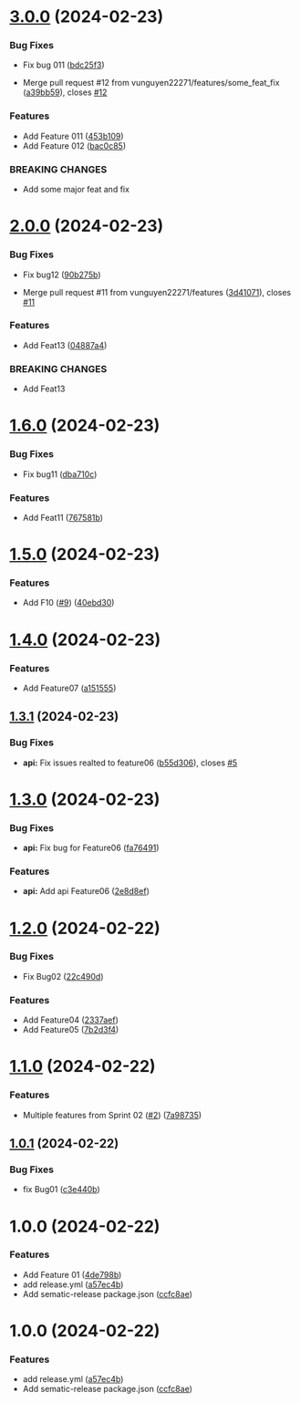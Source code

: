 # [3.0.0](https://github.com/vunguyen22271/Auto_Release_01/compare/v2.0.0...v3.0.0) (2024-02-23)


### Bug Fixes

* Fix bug 011 ([bdc25f3](https://github.com/vunguyen22271/Auto_Release_01/commit/bdc25f3b00d59a4de0f2cf43c5856ac74298dd9e))


* Merge pull request #12 from vunguyen22271/features/some_feat_fix ([a39bb59](https://github.com/vunguyen22271/Auto_Release_01/commit/a39bb5930bbbd916c799ad487d7ef56429f05da7)), closes [#12](https://github.com/vunguyen22271/Auto_Release_01/issues/12)


### Features

* Add Feature 011 ([453b109](https://github.com/vunguyen22271/Auto_Release_01/commit/453b10931fca3d3715c5c10bc492391d7651492d))
* Add Feature 012 ([bac0c85](https://github.com/vunguyen22271/Auto_Release_01/commit/bac0c856fa07d5f932eabe01ae4eb72118753192))


### BREAKING CHANGES

* Add some major feat and fix

# [2.0.0](https://github.com/vunguyen22271/Auto_Release_01/compare/v1.6.0...v2.0.0) (2024-02-23)


### Bug Fixes

* Fix bug12 ([90b275b](https://github.com/vunguyen22271/Auto_Release_01/commit/90b275bfd2add918a339faa6c60786c5b626a14a))


* Merge pull request #11 from vunguyen22271/features ([3d41071](https://github.com/vunguyen22271/Auto_Release_01/commit/3d41071a1315b5517b78158a6519477d5a34948a)), closes [#11](https://github.com/vunguyen22271/Auto_Release_01/issues/11)


### Features

* Add Feat13 ([04887a4](https://github.com/vunguyen22271/Auto_Release_01/commit/04887a4eaf79e8361455acd1a37841f529d21d58))


### BREAKING CHANGES

* Add Feat13

# [1.6.0](https://github.com/vunguyen22271/Auto_Release_01/compare/v1.5.0...v1.6.0) (2024-02-23)


### Bug Fixes

* Fix bug11 ([dba710c](https://github.com/vunguyen22271/Auto_Release_01/commit/dba710c2cad5fbdbee0f0332c8007e4438968987))


### Features

* Add Feat11 ([767581b](https://github.com/vunguyen22271/Auto_Release_01/commit/767581bdf39c5058ccf9b6e430f2230f81cdb60d))

# [1.5.0](https://github.com/vunguyen22271/Auto_Release_01/compare/v1.4.0...v1.5.0) (2024-02-23)


### Features

* Add F10 ([#9](https://github.com/vunguyen22271/Auto_Release_01/issues/9)) ([40ebd30](https://github.com/vunguyen22271/Auto_Release_01/commit/40ebd3092db9cc2e42820c677b2e5432704e2b98))

# [1.4.0](https://github.com/vunguyen22271/Auto_Release_01/compare/v1.3.1...v1.4.0) (2024-02-23)


### Features

* Add Feature07 ([a151555](https://github.com/vunguyen22271/Auto_Release_01/commit/a1515555d2b58cbf2cff5f41140ec0b629618f3b))

## [1.3.1](https://github.com/vunguyen22271/Auto_Release_01/compare/v1.3.0...v1.3.1) (2024-02-23)


### Bug Fixes

* **api:** Fix issues realted to feature06 ([b55d306](https://github.com/vunguyen22271/Auto_Release_01/commit/b55d306a3130ed5a1d196323860f9fc3ee0e4a98)), closes [#5](https://github.com/vunguyen22271/Auto_Release_01/issues/5)

# [1.3.0](https://github.com/vunguyen22271/Auto_Release_01/compare/v1.2.0...v1.3.0) (2024-02-23)


### Bug Fixes

* **api:** Fix bug for Feature06 ([fa76491](https://github.com/vunguyen22271/Auto_Release_01/commit/fa76491bbf094ff5de76271f5ca3672761e10599))


### Features

* **api:** Add api Feature06 ([2e8d8ef](https://github.com/vunguyen22271/Auto_Release_01/commit/2e8d8ef17a77604663bd23d816e014166122db2e))

# [1.2.0](https://github.com/vunguyen22271/Auto_Release_01/compare/v1.1.0...v1.2.0) (2024-02-22)


### Bug Fixes

* Fix Bug02 ([22c490d](https://github.com/vunguyen22271/Auto_Release_01/commit/22c490d68512183fa47aa3f0d706f83e1386932a))


### Features

* Add Feature04 ([2337aef](https://github.com/vunguyen22271/Auto_Release_01/commit/2337aef10cfe035a35f35f6bd665745ec0ad392d))
* Add Feature05 ([7b2d3f4](https://github.com/vunguyen22271/Auto_Release_01/commit/7b2d3f4cc9c28e8c1ddc9a824d10b01e89809a98))

# [1.1.0](https://github.com/vunguyen22271/Auto_Release_01/compare/v1.0.1...v1.1.0) (2024-02-22)


### Features

* Multiple features from Sprint 02 ([#2](https://github.com/vunguyen22271/Auto_Release_01/issues/2)) ([7a98735](https://github.com/vunguyen22271/Auto_Release_01/commit/7a98735c0f65906eec1e192d4cbaa08e41dbec6f))

## [1.0.1](https://github.com/vunguyen22271/Auto_Release_01/compare/v1.0.0...v1.0.1) (2024-02-22)


### Bug Fixes

* fix Bug01 ([c3e440b](https://github.com/vunguyen22271/Auto_Release_01/commit/c3e440b4b8d70b4bbb30cdeee6667f8e9c29f88b))

# 1.0.0 (2024-02-22)


### Features

* Add Feature 01 ([4de798b](https://github.com/vunguyen22271/Auto_Release_01/commit/4de798b79abaed5e91dc53a6ce16ccb6be32fc3b))
* add release.yml ([a57ec4b](https://github.com/vunguyen22271/Auto_Release_01/commit/a57ec4b841ef6c4a94a81b11e90f7de31e20e6eb))
* Add sematic-release package.json ([ccfc8ae](https://github.com/vunguyen22271/Auto_Release_01/commit/ccfc8ae4d557c17e380fd49605b548eab2408a83))

# 1.0.0 (2024-02-22)


### Features

* add release.yml ([a57ec4b](https://github.com/vunguyen22271/Auto_Release_01/commit/a57ec4b841ef6c4a94a81b11e90f7de31e20e6eb))
* Add sematic-release package.json ([ccfc8ae](https://github.com/vunguyen22271/Auto_Release_01/commit/ccfc8ae4d557c17e380fd49605b548eab2408a83))
